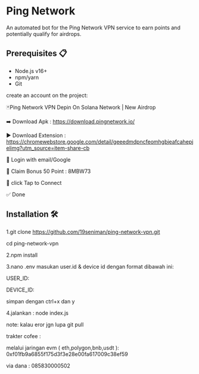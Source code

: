 # Ping Network 

An automated bot for the Ping Network VPN service to earn points and potentially qualify for airdrops.

## Prerequisites 📋

- Node.js v16+
- npm/yarn
- Git

create an account on the project:

🃏Ping Network VPN Depin On Solana Network | New Airdrop 

➡️ Download Apk : https://download.pingnetwork.io/

▶️ Download Extension : https://chromewebstore.google.com/detail/geeedmdpncfeomhgbjeafcahepjelimg?utm_source=item-share-cb

🔲 Login with email/Google

🔲 Claim Bonus 50 Point : 8MBW73

🔲 click  Tap to Connect

✅ Done

## Installation 🛠️

1.git clone https://github.com/19seniman/ping-network-vpn.git

cd ping-network-vpn

2.npm install


3.nano .env
masukan user.id & device id dengan format dibawah ini:

USER_ID:

DEVICE_ID:

simpan dengan ctrl+x dan y

4.jalankan :
node index.js

note: kalau eror jgn lupa git pull

trakter cofee :

melalui jaringan evm ( eth,polygon,bnb,usdt ):  0xf01fb9a6855f175d3f3e28e00fa617009c38ef59

via dana : 085830000502
